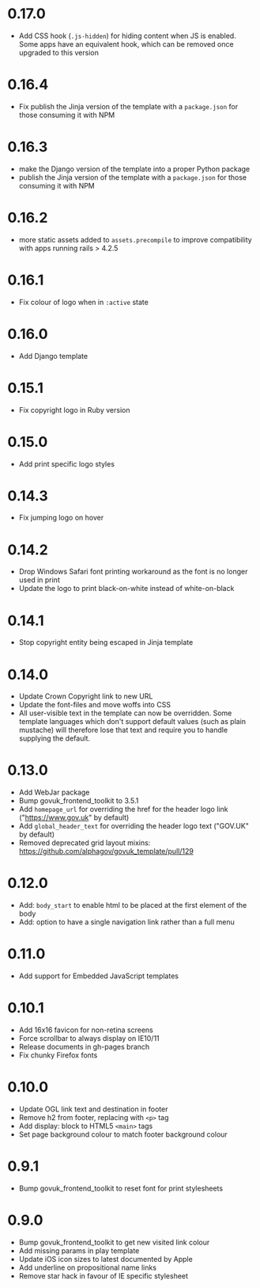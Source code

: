 # 0.17.0

- Add CSS hook (`.js-hidden`) for hiding content when JS is enabled. Some apps
  have an equivalent hook, which can be removed once upgraded to this version

# 0.16.4

- Fix publish the Jinja version of the template with a `package.json` for those
  consuming it with NPM

# 0.16.3

- make the Django version of the template into a proper Python package
- publish the Jinja version of the template with a `package.json` for those
  consuming it with NPM

# 0.16.2

- more static assets added to `assets.precompile` to improve
  compatibility with apps running rails > 4.2.5

# 0.16.1

- Fix colour of logo when in `:active` state

# 0.16.0

- Add Django template

# 0.15.1

- Fix copyright logo in Ruby version

# 0.15.0

- Add print specific logo styles

# 0.14.3

- Fix jumping logo on hover

# 0.14.2

- Drop Windows Safari font printing workaround as the font is no longer used in print
- Update the logo to print black-on-white instead of white-on-black

# 0.14.1

- Stop copyright entity being escaped in Jinja template

# 0.14.0

- Update Crown Copyright link to new URL
- Update the font-files and move woffs into CSS
- All user-visible text in the template can now be overridden. Some template languages which don't support default values (such as plain mustache) will therefore lose that text and require you to handle supplying the default.

# 0.13.0

- Add WebJar package
- Bump govuk_frontend_toolkit to 3.5.1
- Add `homepage_url` for overriding the href for the header logo link ("https://www.gov.uk" by default)
- Add `global_header_text` for overriding the header logo text ("GOV.UK" by default)
- Removed deprecated grid layout mixins: https://github.com/alphagov/govuk_template/pull/129

# 0.12.0

- Add: `body_start` to enable html to be placed at the first element of the body
- Add: option to have a single navigation link rather than a full menu

# 0.11.0

- Add support for Embedded JavaScript templates

# 0.10.1

- Add 16x16 favicon for non-retina screens
- Force scrollbar to always display on IE10/11
- Release documents in gh-pages branch
- Fix chunky Firefox fonts

# 0.10.0

- Update OGL link text and destination in footer
- Remove h2 from footer, replacing with `<p>` tag
- Add display: block to HTML5 `<main>` tags
- Set page background colour to match footer background colour

# 0.9.1

- Bump govuk_frontend_toolkit to reset font for print stylesheets

# 0.9.0

- Bump govuk_frontend_toolkit to get new visited link colour
- Add missing params in play template
- Update iOS icon sizes to latest documented by Apple
- Add underline on propositional name links
- Remove star hack in favour of IE specific stylesheet

